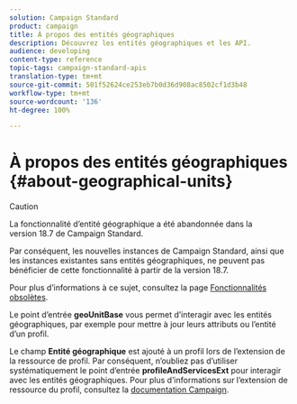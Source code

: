 ```yaml
---
solution: Campaign Standard
product: campaign
title: À propos des entités géographiques
description: Découvrez les entités géographiques et les API.
audience: developing
content-type: reference
topic-tags: campaign-standard-apis
translation-type: tm+mt
source-git-commit: 501f52624ce253eb7b0d36d908ac8502cf1d3b48
workflow-type: tm+mt
source-wordcount: '136'
ht-degree: 100%

---
```



# À propos des entités géographiques {#about-geographical-units}

>[!CAUTION]
>
>La fonctionnalité d’entité géographique a été abandonnée dans la version 18.7 de Campaign Standard.
>
>Par conséquent, les nouvelles instances de Campaign Standard, ainsi que les instances existantes sans entités géographiques, ne peuvent pas bénéficier de cette fonctionnalité à partir de la version 18.7.
>
>Pour plus d’informations à ce sujet, consultez la page <a href="https://helpx.adobe.com/fr/campaign/kb/acs-deprecated-and-removed-features.html">Fonctionnalités obsolètes</a>.

Le point d’entrée **geoUnitBase** vous permet d’interagir avec les entités géographiques, par exemple pour mettre à jour leurs attributs ou l’entité d’un profil.

Le champ **Entité géographique** est ajouté à un profil lors de l’extension de la ressource de profil. Par conséquent, n’oubliez pas d’utiliser systématiquement le point d’entrée **profileAndServicesExt** pour interagir avec les entités géographiques. Pour plus d’informations sur l’extension de ressource du profil, consultez la [documentation Campaign](https://helpx.adobe.com/fr/campaign/standard/administration/using/organizational-units.html#partitioning-profiles).
